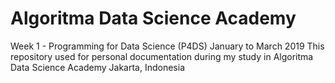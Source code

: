 # Algoritma Data Science Academy
Week 1 - Programming for Data Science (P4DS)
January to March 2019
This repository used for personal documentation during my study in Algoritma Data Science Academy
Jakarta, Indonesia
